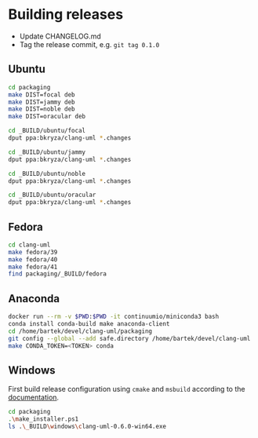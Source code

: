 # Building releases

* Update CHANGELOG.md
* Tag the release commit, e.g. ```git tag 0.1.0```

## Ubuntu

```bash
cd packaging
make DIST=focal deb
make DIST=jammy deb
make DIST=noble deb
make DIST=oracular deb

cd _BUILD/ubuntu/focal
dput ppa:bkryza/clang-uml *.changes

cd _BUILD/ubuntu/jammy
dput ppa:bkryza/clang-uml *.changes

cd _BUILD/ubuntu/noble
dput ppa:bkryza/clang-uml *.changes

cd _BUILD/ubuntu/oracular
dput ppa:bkryza/clang-uml *.changes
```

## Fedora

```bash
cd clang-uml
make fedora/39
make fedora/40
make fedora/41
find packaging/_BUILD/fedora
```

## Anaconda

```bash
docker run --rm -v $PWD:$PWD -it continuumio/miniconda3 bash
conda install conda-build make anaconda-client
cd /home/bartek/devel/clang-uml/packaging
git config --global --add safe.directory /home/bartek/devel/clang-uml
make CONDA_TOKEN=<TOKEN> conda
```

## Windows

First build release configuration using `cmake` and `msbuild` according
to the [documentation](../docs/installation.md#visual-studio-native-build).

```bash
cd packaging
.\make_installer.ps1
ls .\_BUILD\windows\clang-uml-0.6.0-win64.exe
```